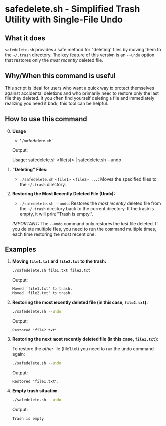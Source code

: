 # safedelete.sh - Simplified Trash Utility with Single-File Undo

## What it does

`safedelete.sh` provides a safe method for "deleting" files by moving them to the `~/.trash` directory. The key feature of this version is an `--undo` option that restores only the *most recently* deleted file.

## Why/When this command is useful

This script is ideal for users who want a quick way to protect themselves against accidental deletions and who primarily need to restore only the last file they deleted. It you often find yourself deleting a file and immediately realizing you need it back, this tool can be helpful.

## How to use this command

0.  **Usage**
    *   './safedelete.sh'
    
    Output:

    Usage: safedelete.sh <file(s)> | safedelete.sh --undo

1.  **"Deleting" Files:**
    *   `./safedelete.sh <file1> <file2> ...`: Moves the specified files to the `~/.trash` directory.

2.  **Restoring the Most Recently Deleted File (Undo):**
    *   `./safedelete.sh --undo`: Restores the *most recently* deleted file from the `~/.trash` directory back to the current directory.  If the trash is empty, it will print "Trash is empty.".

    *IMPORTANT:* The `--undo` command only restores the *last* file deleted. If you delete multiple files, you need to run the command multiple times, each time restoring the most recent one.

## Examples

1.  **Moving `file1.txt` and `file2.txt` to the trash:**

    ```bash
    ./safedelete.sh file1.txt file2.txt
    ```

    Output:

    ```
    Moved 'file1.txt' to trash.
    Moved 'file2.txt' to trash.
    ```

2.  **Restoring the most recently deleted file (in this case, `file2.txt`):**

    ```bash
    ./safedelete.sh --undo
    ```

    Output:

    ```
    Restored 'file2.txt'.
    ```

3.  **Restoring the next most recently deleted file (in this case, `file1.txt`):**

    To restore the *other* file (file1.txt) you need to run the undo command again:

    ```bash
    ./safedelete.sh --undo
    ```

    Output:

    ```
    Restored 'file1.txt'.
    ```
    
4. **Empty trash situation**
   
   ```bash
   ./safedelete.sh --undo
   ```

   Output:

   ```bash
   Trash is empty
   ```
